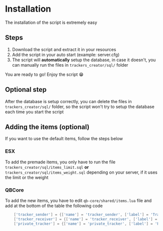 # Installation

The installation of the script is extremely easy

## Steps

1. Download the script and extract it in your resources
2. Add the script in your auto start (example: server.cfg)
3. The script will **automatically** setup the database, in case it doesn't, you can manually run the files in `trackers_creator/sql/` folder

You are ready to go! Enjoy the script 😁

## Optional step

After the database is setup correctly, you can delete the files in `trackers_creator/sql/` folder, so the script won't try to setup the database each time you start the script

## Adding the items (optional)

If you want to use the default items, follow the steps below

### ESX

To add the premade items, you only have to run the file `trackers_creator/sql/items_limit.sql` **or** `trackers_creator/sql/items_weight.sql` depending on your server, if it uses the limit or the weight

### QBCore

To add the new items, you have to edit `qb-core/shared/items.lua` file and add at the bottom of the table the following code

```lua
	['tracker_sender'] = {['name'] = 'tracker_sender', ['label'] = 'Tracker sender', ['weight'] = 500, ['type'] = 'item', ['image'] = 'your_image.png', ['unique'] = false, ['useable'] = false, ['shouldClose'] = false, ['combinable'] = nil},
	['tracker_receiver'] = {['name'] = 'tracker_receiver', ['label'] = 'Tracker receiver', ['weight'] = 500, ['type'] = 'item', ['image'] = 'your_image.png', ['unique'] = false, ['useable'] = false, ['shouldClose'] = false, ['combinable'] = nil},
	['private_tracker'] = {['name'] = 'private_tracker', ['label'] = 'Private tracker', ['weight'] = 500, ['type'] = 'item', ['image'] = 'your_image.png', ['unique'] = false, ['useable'] = true, ['shouldClose'] = true, ['combinable'] = nil},
```

